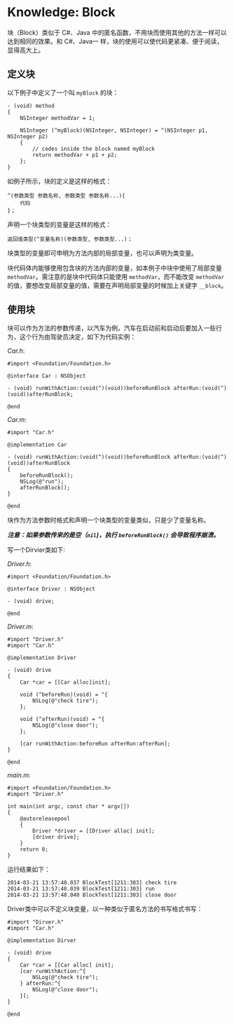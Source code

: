 # Knowledge: Block

块（Block）类似于 C#、Java 中的匿名函数，不用块而使用其他的方法一样可以达到相同的效果。和 C#、Java一 样，块的使用可以使代码更紧凑、便于阅读，显得高大上。


## 定义块

以下例子中定义了一个叫 `myBlock` 的块：

```
- (void) method
{
    NSInteger methodVar = 1;
    
    NSInteger (^myBlock)(NSInteger, NSInteger) = ^(NSInteger p1, NSInteger p2)
    {
        // codes inside the block named myBlock
        return methodVar + p1 + p2;
    };
}
```

如例子所示，块的定义是这样的格式：

```
^(参数类型 参数名称, 参数类型 参数名称...){
    代码
}；
```

声明一个块类型的变量是这样的格式：

```
返回值类型(^变量名称)(参数类型, 参数类型...)；

```

块类型的变量即可申明为方法内部的局部变量，也可以声明为类变量。

块代码体内能够使用包含块的方法内部的变量，如本例子中块中使用了局部变量 `methodVar`。需注意的是块中代码体只能使用 `methodVar`，而不能改变 `methodVar` 的值，要想改变局部变量的值，需要在声明局部变量的时候加上关键字 `__block`。


## 使用块

块可以作为方法的参数传递，以汽车为例，汽车在启动前和启动后要加入一些行为，这个行为由驾驶员决定，如下为代码实例：

_Car.h_:

```
#import <Foundation/Foundation.h>

@interface Car : NSObject

- (void) runWithAction:(void(^)(void))beforeRunBlock afterRun:(void(^)(void))afterRunBlock;

@end
```

_Car.m_:

```
#import "Car.h"

@implementation Car

- (void) runWithAction:(void(^)(void))beforeRunBlock afterRun:(void(^)(void))afterRunBlock
{
    beforeRunBlock();
    NSLog(@"run");
    afterRunBlock();
}

@end
```

块作为方法参数时格式和声明一个块类型的变量类似，只是少了变量名称。

___注意：如果参数传来的是空（`nil`)，执行 `beforeRunBlock()` 会导致程序崩溃。___

写一个Dirvier类如下:

_Driver.h_:

```
#import <Foundation/Foundation.h>

@interface Driver : NSObject

- (void) drive;

@end
```

_Driver.m_:

```
#import "Driver.h"
#import "Car.h"

@implementation Driver

- (void) drive
{
    Car *car = [[Car alloc]init];

    void (^beforeRun)(void) = ^{
        NSLog(@"check tire");
    };

    void (^afterRun)(void) = ^{
        NSLog(@"close door");
    };

    [car runWithAction:beforeRun afterRun:afterRun];
}

@end
```

_main.m_:

```
#import <Foundation/Foundation.h>
#import "Driver.h"

int main(int argc, const char * argv[])
{
    @autoreleasepool
    {
        Driver *driver = [[Driver alloc] init];
        [driver drive];
    }
    return 0;
}
```

运行结果如下：

```
2014-03-21 13:57:48.037 BlockTest[1211:303] check tire 
2014-03-21 13:57:48.039 BlockTest[1211:303] run 
2014-03-21 13:57:48.040 BlockTest[1211:303] close door
```

Driver类中可以不定义块变量，以一种类似于匿名方法的书写格式书写：

```
#import "Dirver.h"
#import "Car.h"

@implementation Dirver

- (void) drive
{
    Car *car = [[Car alloc] init];
    [car runWithAction:^{
        NSLog(@"check tire");
    } afterRun:^{
        NSLog(@"close door");
    }];
}

@end
```


